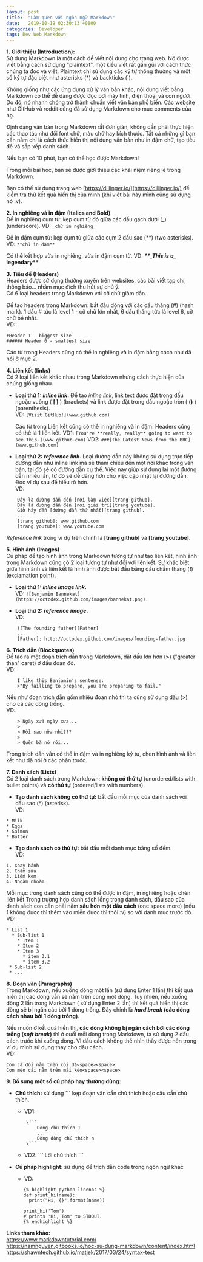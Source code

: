 ```yaml
---
layout: post
title:  "Làm quen với ngôn ngữ Markdown"
date:   2019-10-19 02:30:13 +0800
categories: Developer
tags: Dev Web Markdown
---
```


**1. Giới thiệu (Introduction):**  
Sử dụng Markdown là một cách để viết nội dung cho trang web. Nó được viết bằng cách sử dụng "plaintext", một kiểu viết rất gần gũi với cách thức chúng ta đọc và viết. Plaintext chỉ sử dụng các ký tự thông thường và một số ký tự đặc biệt như asterisks (*) và backticks (`).

Không giống như các ứng dụng xử lý văn bản khác, nội dung viết bằng Markdown có thể dễ dàng được đọc bởi máy tính, điện thoại và con người. Do đó, nó nhanh chóng trở thành chuẩn viết văn bản phổ biến. Các website như GitHub và reddit cũng đã sử dụng Markdown cho mục comments của họ.

Định dạng văn bản trong Markdown rất đơn giản, không cần phải thực hiện các thao tác như đổi font chữ, màu chữ hay kích thước. Tất cả những gì bạn cần nắm chỉ là cách thức hiển thị nội dung văn bản như in đậm chữ, tạo tiêu đề và sắp xếp danh sách.

Nếu bạn có 10 phút, bạn có thể học được Markdown!

Trong mỗi bài học, bạn sẽ được giới thiệu các khái niệm riêng lẻ trong Markdown.

Bạn có thể sử dụng trang web [https://dillinger.io/](https://dillinger.io/) để kiểm tra thử kết quả hiển thị của mình (khi viết bài này mình cũng sử dụng  nó :v).

**2. In nghiêng và in đậm (Italics and Bold)**  
Để in nghiêng cụm từ: kẹp cụm từ đó giữa các dấu gạch dưới (_) (underscore). VD: ```_chữ in nghiêng_```

Để in đậm cụm từ: kẹp cụm từ giữa các cụm 2 dấu sao (**) (two asterisks). VD: ```**chữ in đậm**```

Có thể kết hợp vừa in nghiêng, vừa in đậm cụm từ. VD: **_\*\*\_This is a\__ legendary\*\***

**3. Tiêu đề (Headers)**  
Headers được sử dụng thường xuyên trên websites, các bài viết tạp chí, thông báo... nhằm mục đích thu hút sự chú ý.  
Có 6 loại headers trong Markdown với cỡ chữ giảm dần.

Để tạo headers trong Markdown:  bắt đầu dòng với các dấu thăng (#) (hash mark). 1 dấu # tức là level 1 - cỡ chữ lớn nhất, 6 dấu thăng tức là level 6, cỡ chữ bé nhất.  
VD:

    #Header 1 - biggest size
    ###### Header 6 - smallest size

Các từ trong Headers cũng có thể in nghiêng và in đậm bằng cách như đã nói ở mục 2.

**4. Liên kết (links)**  
Có 2 loại liên kết khác nhau trong Markdown nhưng cách thực hiện của chúng giống nhau.  
* **Loại thứ 1: _inline link_.** Để tạo _inline link_, link text được đặt trong dấu ngoặc vuông ( **[ ]** ) (brackets) và link được đặt trong dấu ngoặc tròn ( **()** ) (parenthesis).  
VD: ```[Visit GitHub!](www.github.com)```

    Các từ trong Liên kết cũng có thể in nghiêng và in đậm. Headers cũng có thể là 1 liên kết. 
    VD1: ```[You're **really, really** going to want to see this.](www.github.com)```
    VD2: ```###[The Latest News from the BBC](www.github.com)```

* **Loại thứ 2: _reference link_.** Loại đường dẫn này không sử dụng trực tiếp đường dẫn như inline link mà sẽ tham chiếu đến một nơi khác trong văn bản, tại đó sẽ có đường dẫn cụ thể. Việc này giúp sử dụng lại một đường dẫn nhiều lần, từ đó sẽ dễ dàng hơn cho việc cập nhật lại đường dẫn. Đọc ví dụ sau để hiểu rõ hơn.  
VD:  
```
    Đây là đường dẫn đến [nơi làm việc][trang github].
    Đây là đường dẫn đến [nơi giải trí][trang youtube].
    Giờ hãy đến [đường dẫn thứ nhất][trang github].
    ...
    [trang github]: www.github.com
    [trang youtube]: www.youtube.com
```
_Reference link_ trong ví dụ trên chính là **[trang github]** và **[trang youtube]**.

**5. Hình ảnh (Images)**  
Cú pháp để tạo hình ảnh trong Markdown tương tự như tạo liên kết, hình ảnh trong Markdown cũng có 2 loại tương tự như đối với liên kết. Sự khác biệt giữa hình ảnh và liên kết là hình ảnh được bắt đầu bằng dấu chấm thang (**!**) (exclamation point).  
   * **Loại thứ 1: _inline image link_.**  
   VD: ```![Benjamin Bannekat](https://octodex.github.com/images/bannekat.png).```

   * **Loại thứ 2: _reference image_.**  
   VD:
   ```
       ![The founding father][Father]
       ...
       [Father]: http://octodex.github.com/images/founding-father.jpg
   ```
**6. Trích dẫn (Blockquotes)**  
Để tạo ra một đoạn trích dẫn trong Markdown, đặt dấu lớn hơn (**>**) ("greater than" caret) ở đầu đoạn đó.  
VD:
```
    I like this Benjamin's sentense:
    >"By failling to prepare, you are preparing to fail."
```

Nếu như đoạn trích dẫn gồm nhiêu đoạn nhỏ thì ta cũng sử dụng dấu (>) cho cả các dòng trống.  
VD:
```
    > Ngày xửa ngày xưa...
    >
    > Rồi sao nữa nhỉ???
    >
    > Quên bà nó rồi...
```
Trong trích dẫn vẫn có thể in đậm và in nghiêng ký tự, chèn hình ảnh và liên kết như đã nói ở các phần trước.

**7. Danh sách (Lists)**  
Có 2 loại danh sách trong Markdown: **không có thứ tự** (unordered/lists with bullet points) và **có thứ tự** (ordered/lists with numbers).  
* **Tạo danh sách không có thứ tự:** bắt đầu mỗi mục của danh sách với dấu sao (*) (asterisk).  
VD:  
 ```
 * Milk
 * Eggs
 * Salmon
 * Butter
 ```

* **Tạo danh sách có thứ tự:** bắt đầu mỗi danh mục bằng số đếm.  
VD:  
 ```
 1. Xoay bánh
 2. Chấm sữa
 3. Liếm kem
 4. Nhoàm nhoàm
 ```

Mỗi mục trong danh sách cũng có thể được in đậm, in nghiêng hoặc chèn liên kết
Trong trường hợp danh sách lồng trong danh sách, dấu sao của danh sách con cần phải nằm **sâu hơn một dấu cách** (one space more) (nếu 1 không được thì thêm vào miễn được thì thôi :v) so với danh mục trước đó.  
VD:  
```
* List 1
  * Sub-list 1
    * Item 1
    * Item 2
    * Item 3
      * item 3.1
      * item 3.2
 * Sub-list 2
 * ...
 ```
**8. Đoạn văn (Paragraphs)**  
Trong Markdown, nếu xuống dòng một lần (sử dụng Enter 1 lần) thì kết quả hiển thị các dòng vẫn sẽ nằm trên cùng một dòng. Tuy nhiên, nếu xuống dòng 2 lần trong Markdown ( sử dụng Enter 2 lần) thì kết quả hiển thị các dòng sẽ bị ngăn các bởi 1 dòng trống. Đây chính là **_hard break_ (các dòng cách nhau bởi 1 dòng trống)**.  

Nếu muốn ở kết quả hiển thị, **các dòng không bị ngăn cách bởi các dòng trống (_soft break_)** thì ở cuối mỗi dòng trong Markdown, ta sử dụng 2 dấu cách trước khi xuống dòng. Vì dấu cách không thể nhìn thấy được nên trong ví dụ mình sử dụng <space> thay cho dấu cách.  
VD:  
```
Con cá đối nằm trên cối đá<space><space>
Con mèo cái nằm trên mái kèo<space><space>
```
    
**9. Bổ sung một số cú pháp hay thường dùng:**  
* **Chú thích:** sử dụng ``` kẹp đoạn văn cần chú thích hoặc câu cần chú thích.  
    * VD1:  
    ```
        \```
            Dòng chú thích 1
            ...
            Dòng dòng chú thích n
        \```
    ```

    * VD2: \``` Lời chú thích \```

* **Cú pháp highlight**: sử dụng để trích dẫn code trong ngôn ngữ khác  
    * VD:  
    ```
       {% highlight python linenos %}
       def print_hi(name):
         print("Hi, {}".format(name))

       print_hi('Tom')
       # prints 'Hi, Tom' to STDOUT.
       {% endhighlight %}
    ```


**Links tham khảo:**  
https://www.markdowntutorial.com/  
https://namnguyen.gitbooks.io/hoc-su-dung-markdown/content/index.html  
https://shawnteoh.github.io/matjek/2017/03/24/syntax-test
